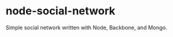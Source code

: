 node-social-network
===================

Simple social network written with Node, Backbone, and Mongo.